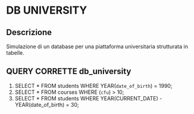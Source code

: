 # DB UNIVERSITY

## Descrizione 
Simulazione di un database per una piattaforma universitaria strutturata in tabelle. 



## QUERY CORRETTE db_university


1. SELECT
    *
FROM
    students
WHERE
    YEAR(`date_of_birth`) = 1990;
2. SELECT
    *
FROM
    courses
WHERE
    (`cfu`) > 10;
3. SELECT
    *
FROM
    students
WHERE
    YEAR(CURRENT_DATE) - YEAR(date_of_birth) = 30;